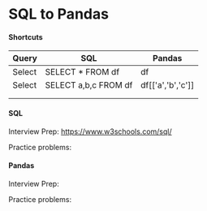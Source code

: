 # SQL to Pandas

#### Shortcuts

| Query  	| SQL                  	| Pandas            	|
|--------	|----------------------	|-------------------	|
| Select 	| SELECT * FROM df     	| df                	|
| Select 	| SELECT a,b,c FROM df 	| df[['a','b','c']] 	|
|        	|                      	|                   	|
|        	|                      	|                   	|

#### SQL

Interview Prep: https://www.w3schools.com/sql/

Practice problems: 


#### Pandas

Interview Prep:

Practice problems:
